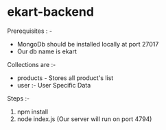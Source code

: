 # ekart-backend

Prerequisites : -
* MongoDb should be installed locally at port 27017
* Our db name is ekart
 
 Collections are :- 
* products - Stores all product's list
* user :- User Specific Data

Steps :- 
1) npm install
2) node index.js (Our server will run on port 4794)
